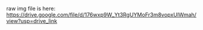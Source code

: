 raw img file is here: 
https://drive.google.com/file/d/176wxp9W_Yt3RgUYMoFr3m8vopxUlWmah/view?usp=drive_link
